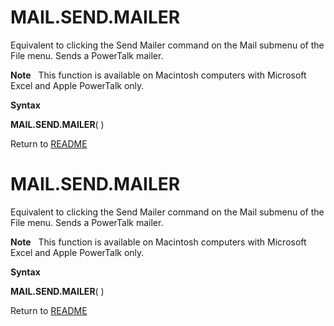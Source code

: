 # MAIL.SEND.MAILER

Equivalent to clicking the Send Mailer command on the Mail submenu of
the File menu. Sends a PowerTalk mailer.

**Note**&nbsp;&nbsp;&nbsp;This function is available on Macintosh
computers with Microsoft Excel and Apple PowerTalk only.

**Syntax**

**MAIL.SEND.MAILER**( )



Return to [README](README.md#M)

# MAIL.SEND.MAILER

Equivalent to clicking the Send Mailer command on the Mail submenu of
the File menu. Sends a PowerTalk mailer.

**Note**&nbsp;&nbsp;&nbsp;This function is available on Macintosh
computers with Microsoft Excel and Apple PowerTalk only.

**Syntax**

**MAIL.SEND.MAILER**( )



Return to [README](README.md#M)

